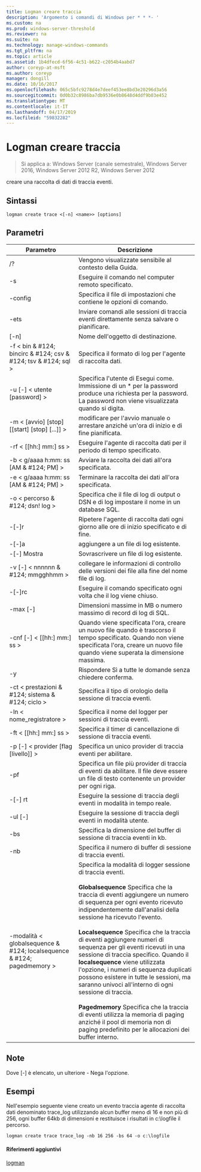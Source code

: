 ```yaml
---
title: Logman creare traccia
description: 'Argomento i comandi di Windows per * * *- '
ms.custom: na
ms.prod: windows-server-threshold
ms.reviewer: na
ms.suite: na
ms.technology: manage-windows-commands
ms.tgt_pltfrm: na
ms.topic: article
ms.assetid: 1b4dfecd-6f56-4c51-b622-c2054b4aabd7
author: coreyp-at-msft
ms.author: coreyp
manager: dongill
ms.date: 10/16/2017
ms.openlocfilehash: 065c5bfc9278d4e7deef453ee8bd3e20296d3a56
ms.sourcegitcommit: 0d0b32c8986ba7db9536e0b8648d4ddf9b03e452
ms.translationtype: MT
ms.contentlocale: it-IT
ms.lasthandoff: 04/17/2019
ms.locfileid: "59832282"
---
```

# <a name="logman-create-trace"></a>Logman creare traccia

>Si applica a: Windows Server (canale semestrale), Windows Server 2016, Windows Server 2012 R2, Windows Server 2012

creare una raccolta di dati di traccia eventi.  
  
## <a name="syntax"></a>Sintassi  
```  
logman create trace <[-n] <name>> [options]  
```  
## <a name="parameters"></a>Parametri  
|Parametro|Descrizione|  
|-------|--------|  
|/?|Vengono visualizzate sensibile al contesto della Guida.|  
|-s <computer name>|Eseguire il comando nel computer remoto specificato.|  
|-config <value>|Specifica il file di impostazioni che contiene le opzioni di comando.|  
|-ets|Inviare comandi alle sessioni di traccia eventi direttamente senza salvare o pianificare.|  
|[-n] <name>|Nome dell'oggetto di destinazione.|  
|-f < bin & #124; bincirc & #124; csv & #124; tsv & #124; sql >|Specifica il formato di log per l'agente di raccolta dati.|  
|-u [-] < utente [password] >|Specifica l'utente di Esegui come. Immissione di un * per la password produce una richiesta per la password. La password non viene visualizzata quando si digita.|  
|-m < [avvio] [stop] [[start] [stop] [...]] >|modificare per l'avvio manuale o arrestare anziché un'ora di inizio e di fine pianificata.|  
|-rf < [[hh:] mm:] ss >|Eseguire l'agente di raccolta dati per il periodo di tempo specificato.|  
|-b < g/aaaa h:mm: ss [AM & #124; PM] >|Avviare la raccolta dei dati all'ora specificata.|  
|-e < g/aaaa h:mm: ss [AM & #124; PM] >|Terminare la raccolta dei dati all'ora specificata.|  
|-o < percorso & #124; dsn! log >|Specifica che il file di log di output o DSN e di log impostare il nome in un database SQL.|  
|-[-]r|Ripetere l'agente di raccolta dati ogni giorno alle ore di inizio specificato e di fine.|  
|-[-]a|aggiungere a un file di log esistente.|  
|-[-] Mostra|Sovrascrivere un file di log esistente.|  
|-v [-] < nnnnnn & #124; mmgghhmm >|collegare le informazioni di controllo delle versioni dei file alla fine del nome file di log.|  
|-[-]rc <task>|Eseguire il comando specificato ogni volta che il log viene chiuso.|  
|-max [-] <value>|Dimensioni massime in MB o numero massimo di record di log di SQL.|  
|-cnf [-] < [[hh:] mm:] ss >|Quando viene specificata l'ora, creare un nuovo file quando è trascorso il tempo specificato. Quando non viene specificata l'ora, creare un nuovo file quando viene superata la dimensione massima.|  
|-y|Rispondere Sì a tutte le domande senza chiedere conferma.|  
|-ct < prestazioni & #124; sistema & #124; ciclo >|Specifica il tipo di orologio della sessione di traccia eventi.|  
|-ln < nome_registratore >|Specifica il nome del logger per sessioni di traccia eventi.|  
|-ft < [[hh:] mm:] ss >|Specifica il timer di cancellazione di sessione di traccia eventi.|  
|-p [-] < provider [flag [livello]] >|Specifica un unico provider di traccia eventi per abilitare.|  
|-pf <filename>|Specifica un file più provider di traccia di eventi da abilitare. Il file deve essere un file di testo contenente un provider per ogni riga.|  
|-[-] rt|Eseguire la sessione di traccia degli eventi in modalità in tempo reale.|  
|-ul [-]|Eseguire la sessione di traccia degli eventi in modalità utente.|  
|-bs <value>|Specifica la dimensione del buffer di sessione di traccia eventi in kb.|  
|-nb <min max>|Specifica il numero di buffer di sessione di traccia eventi.|  
|-modalità < globalsequence & #124; localsequence & #124; pagedmemory >|Specifica la modalità di logger sessione di traccia eventi.<br /><br />**Globalsequence** Specifica che la traccia di eventi aggiungere un numero di sequenza per ogni evento ricevuto indipendentemente dall'analisi della sessione ha ricevuto l'evento.<br /><br />**Localsequence** Specifica che la traccia di eventi aggiungere numeri di sequenza per gli eventi ricevuti in una sessione di traccia specifico. Quando il **localsequence** viene utilizzata l'opzione, i numeri di sequenza duplicati possono esistere in tutte le sessioni, ma saranno univoci all'interno di ogni sessione di traccia.<br /><br />**Pagedmemory** Specifica che la traccia di eventi utilizza la memoria di paging anziché il pool di memoria non di paging predefinito per le allocazioni dei buffer interno.|  
## <a name="remarks"></a>Note  
Dove [-] è elencato, un ulteriore - Nega l'opzione.  
## <a name="BKMK_examples"></a>Esempi  
Nell'esempio seguente viene creato un evento traccia agente di raccolta dati denominato trace_log utilizzando alcun buffer meno di 16 e non più di 256, ogni buffer 64kb di dimensioni e restituisce i risultati in c:\logfile il percorso.  
```  
logman create trace trace_log -nb 16 256 -bs 64 -o c:\logfile  
```  
#### <a name="additional-references"></a>Riferimenti aggiuntivi  
[logman](logman.md)  
